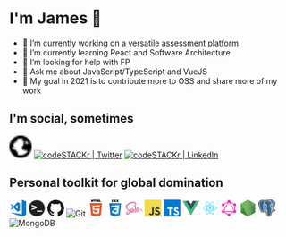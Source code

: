 # I'm James 👋

- 🔭 I’m currently working on a [versatile assessment platform][assess]
- 🌱 I’m currently learning React and Software Architecture
- 🤔 I’m looking for help with FP
- 💬 Ask me about JavaScript/TypeScript and VueJS
- 🥅 My goal in 2021 is to contribute more to OSS and share more of my work

## I'm social, sometimes

[<img alt="codeSTACKr.com" width="40px" src="https://raw.githubusercontent.com/iconic/open-iconic/master/svg/globe.svg" />][website]
[<img alt="codeSTACKr | Twitter" width="40px" src="https://cdn.jsdelivr.net/npm/simple-icons@v3/icons/twitter.svg" />][twitter]
[<img alt="codeSTACKr | LinkedIn" width="40px" src="https://cdn.jsdelivr.net/npm/simple-icons@v3/icons/linkedin.svg" />][linkedin]

## Personal toolkit for global domination

<img alt="Visual Studio Code" width="30px" src="https://raw.githubusercontent.com/github/explore/80688e429a7d4ef2fca1e82350fe8e3517d3494d/topics/visual-studio-code/visual-studio-code.png" />
<img alt="Terminal" width="30px" src="https://raw.githubusercontent.com/github/explore/80688e429a7d4ef2fca1e82350fe8e3517d3494d/topics/terminal/terminal.png" />
<img alt="GitHub" width="30px" src="https://raw.githubusercontent.com/github/explore/78df643247d429f6cc873030c0622819ad797942/topics/github/github.png" />
<img alt="Git" width="30px" src="https://git-scm.com/images/logos/downloads/Git-Icon-1788C.png" />
<img alt="HTML5" width="30px" src="https://raw.githubusercontent.com/github/explore/80688e429a7d4ef2fca1e82350fe8e3517d3494d/topics/html/html.png" />
<img alt="CSS3" width="30px" src="https://raw.githubusercontent.com/github/explore/80688e429a7d4ef2fca1e82350fe8e3517d3494d/topics/css/css.png" />
<img alt="Sass" width="30px" src="https://raw.githubusercontent.com/github/explore/80688e429a7d4ef2fca1e82350fe8e3517d3494d/topics/sass/sass.png" />
<img alt="JavaScript" width="30px" src="https://raw.githubusercontent.com/github/explore/80688e429a7d4ef2fca1e82350fe8e3517d3494d/topics/javascript/javascript.png" />
<img alt="TypeScript" width="30px" src="https://raw.githubusercontent.com/github/explore/80688e429a7d4ef2fca1e82350fe8e3517d3494d/topics/typescript/typescript.png" />
<img alt="Vue" width="30px" src="https://raw.githubusercontent.com/github/explore/80688e429a7d4ef2fca1e82350fe8e3517d3494d/topics/vue/vue.png" />
<img alt="React" width="30px" src="https://raw.githubusercontent.com/github/explore/80688e429a7d4ef2fca1e82350fe8e3517d3494d/topics/react/react.png" />
<img alt="GraphQL" width="30px" src="https://raw.githubusercontent.com/github/explore/80688e429a7d4ef2fca1e82350fe8e3517d3494d/topics/graphql/graphql.png" />
<img alt="Node.js" width="30px" src="https://raw.githubusercontent.com/github/explore/80688e429a7d4ef2fca1e82350fe8e3517d3494d/topics/nodejs/nodejs.png" />
<img alt="PostgreSQL" width="30px" src="https://raw.githubusercontent.com/github/explore/80688e429a7d4ef2fca1e82350fe8e3517d3494d/topics/postgresql/postgresql.png" />
<img alt="MongoDB" width="30px" src="https://www.clipartmax.com/png/full/275-2754492_mongodb-nosql-document-oriented-database-portable-network-mongodb-logo.png" />

[website]: https://jamesmiddleton.me
[twitter]: https://twitter.com/james2mid
[linkedin]: https://linkedin.com/in/james2mid
[spotify]: https://open.spotify.com/user/james2mid
[assess]: https://github.com/james2mid/assess
